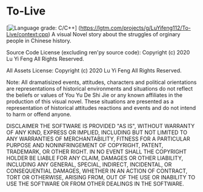 # To-Live
[![Language grade: C/C++](https://img.shields.io/lgtm/grade/cpp/g/To-Live/To-Live.svg?logo=lgtm&logoWidth=18)]
(https://lgtm.com/projects/g/LuYifeng112/To-Live/context:cpp)
 A visual Novel story about the struggles of orginary people in Chinese history.

Source Code License (excluding ren'py source code):
Copyright (c) 2020 Lu Yi Feng
All Rights Reserved.

All Assets License:
Copyright (c) 2020 Lu Yi Feng
All Rights Reserved.
 
Note:
All dramatisized events, attitudes, characters and political orientations are representations of historical environments and situations do not reflect the beliefs or values of You Yu De Shi Jie or any known affiliates in the production of this visual novel. These situations are presented as a representation of historical attitudes reactions and events and do not intend to harm or offend anyone.

DISCLAIMER
THE SOFTWARE IS PROVIDED "AS IS", WITHOUT WARRANTY OF ANY KIND,
EXPRESS OR IMPLIED, INCLUDING BUT NOT LIMITED TO ANY WARRANTIES OF
MERCHANTABILITY, FITNESS FOR A PARTICULAR PURPOSE AND NONINFRINGEMENT
OF COPYRIGHT, PATENT, TRADEMARK, OR OTHER RIGHT. IN NO EVENT SHALL THE
COPYRIGHT HOLDER BE LIABLE FOR ANY CLAIM, DAMAGES OR OTHER LIABILITY,
INCLUDING ANY GENERAL, SPECIAL, INDIRECT, INCIDENTAL, OR CONSEQUENTIAL
DAMAGES, WHETHER IN AN ACTION OF CONTRACT, TORT OR OTHERWISE, ARISING
FROM, OUT OF THE USE OR INABILITY TO USE THE SOFTWARE OR FROM
OTHER DEALINGS IN THE SOFTWARE.
